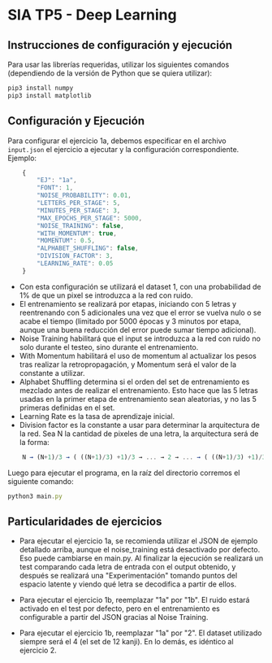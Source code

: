 # SIA TP5 - Deep Learning

## Instrucciones de configuración y ejecución
Para usar las librerías requeridas, utilizar los siguientes comandos (dependiendo de la versión de Python que se quiera utilizar):
```javascript
pip3 install numpy
pip3 install matplotlib
```

## Configuración y Ejecución
Para configurar el ejercicio 1a, debemos especificar en el archivo ```input.json``` el ejercicio a ejecutar y la configuración correspondiente. Ejemplo:

```javascript
    {
	    "EJ": "1a",
	    "FONT": 1,
	    "NOISE_PROBABILITY": 0.01,
	    "LETTERS_PER_STAGE": 5,
	    "MINUTES_PER_STAGE": 3,
	    "MAX_EPOCHS_PER_STAGE": 5000,
	    "NOISE_TRAINING": false,
	    "WITH_MOMENTUM": true,
	    "MOMENTUM": 0.5,
	    "ALPHABET_SHUFFLING": false,
	    "DIVISION_FACTOR": 3,
	    "LEARNING_RATE": 0.05
    }
```
* Con esta configuración se utilizará el dataset 1, con una probabilidad de 1% de que un pixel se introduzca a la red con ruido.
* El entrenamiento se realizará por etapas, iniciando con 5 letras y reentrenando con 5 adicionales una vez que el error se vuelva nulo o se acabe el tiempo (limitado por 5000 épocas y 3 minutos por etapa, aunque una buena reducción del error puede sumar tiempo adicional).
* Noise Training habilitará que el input se introduzca a la red con ruido no solo durante el testeo, sino durante el entrenamiento.
* With Momentum habilitará el uso de momentum al actualizar los pesos tras realizar la retropropagación, y Momentum será el valor de la constante a utilizar.
* Alphabet Shuffling determina si el orden del set de entrenamiento es mezclado antes de realizar el entrenamiento. Esto hace que las 5 letras usadas en la primer etapa de entrenamiento sean aleatorias, y no las 5 primeras definidas en el set.
* Learning Rate es la tasa de aprendizaje inicial.
* Division factor es la constante a usar para determinar la arquitectura de la red. Sea N la cantidad de pixeles de una letra, la arquitectura será de la forma:
```javascript
	N → (N+1)/3 → ( ((N+1)/3) +1)/3 → ... → 2 → ... → ( ((N+1)/3) +1)/3 → (N+1)/3 → N
 ```

 Luego para ejecutar el programa, en la raíz del directorio corremos el siguiente comando:

```javascript
python3 main.py
```

## Particularidades de ejercicios
* Para ejecutar el ejercicio 1a, se recomienda utilizar el JSON de ejemplo detallado arriba, aunque el noise_training está desactivado por defecto. Eso puede cambiarse en main.py. Al finalizar la ejecución se realizará un test comparando cada letra de entrada con el output obtenido, y después se realizará una "Experimentación" tomando puntos del espacio latente y viendo qué letra se decodifica a partir de ellos.

* Para ejecutar el ejercicio 1b, reemplazar "1a" por "1b". El ruido estará activado en el test por defecto, pero en el entrenamiento es configurable a partir del JSON gracias al Noise Training.

* Para ejecutar el ejercicio 1b, reemplazar "1a" por "2". El dataset utilizado siempre será el 4 (el set de 12 kanji). En lo demás, es idéntico al ejercicio 2.